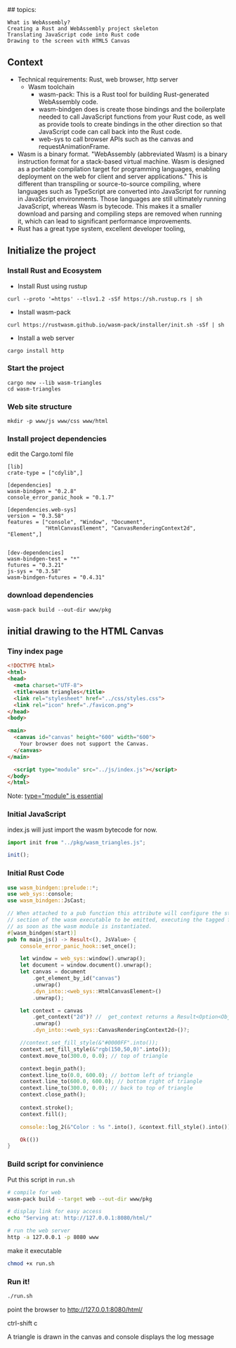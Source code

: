 <main>
##  topics:

    What is WebAssembly?
    Creating a Rust and WebAssembly project skeleton
    Translating JavaScript code into Rust code
    Drawing to the screen with HTML5 Canvas

## Context

- Technical requirements: Rust, web browser, http server
    * Wasm toolchain 
        + wasm-pack: This is a Rust tool for building Rust-generated WebAssembly code.
        + wasm-bindgen does is create those bindings and the boilerplate needed to call JavaScript functions from your Rust code, as well as provide tools to create bindings in the other direction so that JavaScript code can call back into the Rust code.
        + web-sys to call browser APIs such as the canvas and requestAnimationFrame.
- Wasm is a binary format. "WebAssembly (abbreviated Wasm) is a binary instruction format for a stack-based virtual machine. Wasm is designed as a portable compilation target for programming languages, enabling deployment on the web for client and server applications." 
This is different than transpiling or source-to-source compiling, where languages such as TypeScript are converted into JavaScript for running in JavaScript environments. Those languages are still ultimately running JavaScript, whereas Wasm is bytecode. This makes it a smaller download and parsing and compiling steps are removed when running it, which can lead to significant performance improvements.
- Rust has a great type system, excellent developer tooling,

## Initialize the project

### Install Rust and Ecosystem

- Install Rust using rustup

```
curl --proto '=https' --tlsv1.2 -sSf https://sh.rustup.rs | sh 
```

- Install wasm-pack

```
curl https://rustwasm.github.io/wasm-pack/installer/init.sh -sSf | sh 
```

- Install a web server

```
cargo install http 
```

### Start the project

```
cargo new --lib wasm-triangles 
cd wasm-triangles 
```

### Web site structure

```
mkdir -p www/js www/css www/html 
```

### Install project dependencies

edit the Cargo.toml file

```
[lib]
crate-type = ["cdylib",]

[dependencies]
wasm-bindgen = "0.2.8"
console_error_panic_hook = "0.1.7"

[dependencies.web-sys]
version = "0.3.58"
features = ["console", "Window", "Document", 
            "HtmlCanvasElement", "CanvasRenderingContext2d", "Element",]


[dev-dependencies]
wasm-bindgen-test = "*"
futures = "0.3.21"
js-sys = "0.3.58"
wasm-bindgen-futures = "0.4.31"
```
 ### download dependencies

 ```
 wasm-pack build --out-dir www/pkg
 ```

## initial drawing to the HTML Canvas

### Tiny index page

```html
<!DOCTYPE html>
<html>
<head>
  <meta charset="UTF-8">
  <title>wasm triangles</title>
  <link rel="stylesheet" href="../css/styles.css">
  <link rel="icon" href="./favicon.png">
</head>
<body>

<main>
  <canvas id="canvas" height="600" width="600">
    Your browser does not support the Canvas.
  </canvas>
</main>

  <script type="module" src="../js/index.js"></script>
</body>
</html>
```

Note: [type="module" is essential](https://developer.mozilla.org/en-US/docs/Web/JavaScript/Guide/Modules#applying_the_module_to_your_html)

### Initial JavaScript 
index.js will just import the wasm bytecode for now.

```javascript
import init from "../pkg/wasm_triangles.js";

init();
```

### Initial Rust Code

```rust
use wasm_bindgen::prelude::*;
use web_sys::console;
use wasm_bindgen::JsCast;

// When attached to a pub function this attribute will configure the start 
// section of the wasm executable to be emitted, executing the tagged function 
// as soon as the wasm module is instantiated.
#[wasm_bindgen(start)]
pub fn main_js() -> Result<(), JsValue> {
    console_error_panic_hook::set_once();

    let window = web_sys::window().unwrap();
    let document = window.document().unwrap();
    let canvas = document
        .get_element_by_id("canvas")
        .unwrap()
        .dyn_into::<web_sys::HtmlCanvasElement>()
        .unwrap();

    let context = canvas
        .get_context("2d")? //  get_context returns a Result<Option<Object>>
        .unwrap()
        .dyn_into::<web_sys::CanvasRenderingContext2d>()?;

    //context.set_fill_style(&"#0000FF".into());     
    context.set_fill_style(&"rgb(150,50,0)".into());
    context.move_to(300.0, 0.0); // top of triangle

    context.begin_path();
    context.line_to(0.0, 600.0); // bottom left of triangle
    context.line_to(600.0, 600.0); // bottom right of triangle
    context.line_to(300.0, 0.0); // back to top of triangle
    context.close_path();
    
    context.stroke();
    context.fill();

    console::log_2(&"Color : %s ".into(), &context.fill_style().into());

    Ok(())
}
```

### Build script for convinience

Put this script in `run.sh`

```sh
# compile for web
wasm-pack build --target web --out-dir www/pkg

# display link for easy access
echo "Serving at: http://127.0.0.1:8080/html/"

# run the web server
http -a 127.0.0.1 -p 8080 www
```

make it executable

```sh
chmod +x run.sh
```

### Run it!

```sh
./run.sh
```

point the browser to http://127.0.0.1:8080/html/

ctrl-shift c

A triangle is drawn in the canvas
 and console displays the log message

 
</main>
